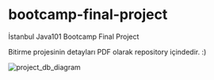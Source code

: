# bootcamp-final-project
İstanbul Java101 Bootcamp Final Project

Bitirme projesinin detayları PDF olarak repository içindedir. :)


![project_db_diagram](https://user-images.githubusercontent.com/45206582/80359000-e60f1f00-8885-11ea-9326-a5227282ac65.PNG)
